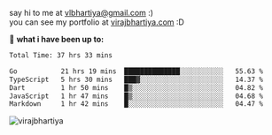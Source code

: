 say hi to me at [vlbhartiya@gmail.com](mailto:vlbhartiya@gmail.com) :)<br/>
you can see my portfolio at [virajbhartiya.com](https://virajbhartiya.com) :D<br/>


🚀 **what i have been up to:**

<!--START_SECTION:waka-->

```txt
Total Time: 37 hrs 33 mins

Go           21 hrs 19 mins  ██████████████░░░░░░░░░░░   55.63 %
TypeScript   5 hrs 30 mins   ███▓░░░░░░░░░░░░░░░░░░░░░   14.37 %
Dart         1 hr 50 mins    █▒░░░░░░░░░░░░░░░░░░░░░░░   04.82 %
JavaScript   1 hr 47 mins    █▒░░░░░░░░░░░░░░░░░░░░░░░   04.68 %
Markdown     1 hr 42 mins    █░░░░░░░░░░░░░░░░░░░░░░░░   04.47 %
```

<!--END_SECTION:waka-->

<p align="left"> <img src="https://komarev.com/ghpvc/?username=virajbhartiya&color=blue" alt="virajbhartiya" /> </p>
